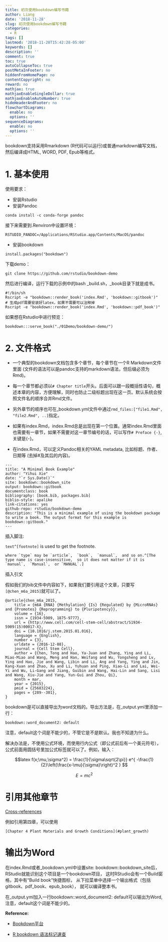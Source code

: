 ```yaml
---
title: 初次使用bookdown编写书籍
author: Liang
date: '2018-11-28'
slug: 初次使用bookdown编写书籍
categories:
  - R
tags: []
lastmod: '2018-11-28T15:42:28-05:00'
keywords: []
description: ''
comment: true
toc: true
autoCollapseToc: true
postMetaInFooter: no
hiddenFromHomePage: no
contentCopyright: no
reward: no
mathjax: true
mathjaxEnableSingleDollar: true
mathjaxEnableAutoNumber: true
hideHeaderAndFooter: no
flowchartDiagrams:
  enable: no
  options: ''
sequenceDiagrams:
  enable: no
  options: ''
---
```


bookdown支持采用Rmarkdown (R代码可以运行)或普通markdown编写文档，然后编译成HTML, WORD, PDF, Epub等格式。

# 1. 基本使用

使用要求：

  - 安装Rstudio
  - 安装Pandoc
  
  ```
  conda install -c conda-forge pandoc
  ```
  
  接下来需要到.Renviron中设置环境：
  ```
  RSTUDIO_PANDOC=/Applications/RStudio.app/Contents/MacOS/pandoc
  ```
  
  - 安装bookdown
  
  ```
  install.packages("bookdown")
  ```

下载demo：
```
git clone https://github.com/rstudio/bookdown-demo
```

然后进行编译，运行下载的示例中的bash _build.sh，_book目录下就是成书。

```
#!/bin/sh
Rscript -e "bookdown::render_book('index.Rmd', 'bookdown::gitbook')"
# 生成pdf需要安装好latex，如果不需要可以注释掉
Rscript -e "bookdown::render_book('index.Rmd', 'bookdown::pdf_book')"
```

如果想在Rstudio中进行预览：

```
bookdown:::serve_book("./01Demo/bookdown-demo/")
```

# 2. 文件格式

- 一个典型的bookdown文档包含多个章节，每个章节在一个R Markdown文件里面 (文件的语法可以是pandoc支持的markdown语法，但后缀必须为Rmd)。

- 每一个章节都必须以`# Chapter title`开头。后面可以跟一段概括性语句，概述本章的内容，方便理解，同时也防止二级标题出现在这一页。默认系统会按照文件名的顺序合并Rmd文件。

- 另外章节的顺序也可在_bookdown.yml文件中通过`rmd_files:["file1.Rmd", "file2.Rmd", ..]`指定。

- 如果有index.Rmd，index.Rmd总是出现在第一个位置。通常index.Rmd里面也需要有一章节，如果不需要对这一章节编号的话，可以写作`# Preface {-}`, 关键是{-}。

- 在index.Rmd，可以定义Pandoc相关的YAML metadata, 比如标题、作者、日期等 (去掉#及其后的内容)。


```
--- 
title: "A Minimal Book Example"
author: "Yihui Xie"
date: "`r Sys.Date()`"
site: bookdown::bookdown_site
output: bookdown::gitbook
documentclass: book
bibliography: [book.bib, packages.bib]
biblio-style: apalike
link-citations: yes
github-repo: rstudio/bookdown-demo
description: "This is a minimal example of using the bookdown package to write a book. The output format for this example is bookdown::gitbook."
---
```

插入脚注:

`text^[footnote]` is used to get the footnote.

```
where `type` may be `article`,  `book`,  `manual`,  and so on.^[The type name is case-insensitive,  so it does not matter if it is `manual`,  `Manual`,  or `MANUAL`.]
```

插入引文

假如我们的bib文件中内容如下，如果我们要引用这个文章，只要写 `[@chen_m6a_2015]`就可以了。

```
@article{chen_m6a_2015,
	title = {m6A {RNA} {Methylation} {Is} {Regulated} by {MicroRNAs} and {Promotes} {Reprogramming} to {Pluripotency}},
	volume = {16},
	issn = {1934-5909, 1875-9777},
	url = {http://www.cell.com/cell-stem-cell/abstract/S1934-5909(15)00017-X},
	doi = {10.1016/j.stem.2015.01.016},
	language = {English},
	number = {3},
	urldate = {2016-12-08},
	journal = {Cell Stem Cell},
	author = {Chen, Tong and Hao, Ya-Juan and Zhang, Ying and Li, Miao-Miao and Wang, Meng and Han, Weifang and Wu, Yongsheng and Lv, Ying and Hao, Jie and Wang, Libin and Li, Ang and Yang, Ying and Jin, Kang-Xuan and Zhao, Xu and Li, Yuhuan and Ping, Xiao-Li and Lai, Wei-Yi and Wu, Li-Gang and Jiang, Guibin and Wang, Hai-Lin and Sang, Lisi and Wang, Xiu-Jie and Yang, Yun-Gui and Zhou, Qi},
	month = mar,
	year = {2015},
	pmid = {25683224},
	pages = {289--301},
}
```

bookdown是可以直接导出为word文档的。导出方法是，在_output.yml里添加一行：

```
bookdown::word_document2: default 
```

注意，default这个词是不能少的，不管它是不是默认。我也不知道为什么。

解决办法是，不使用公式环境，而使用行内公式（即公式前后有一个美元符号），公式前面用圆括号里加公式标签就可以了。例如，输入：

$$latex
f(x;\mu,\sigma^2) = \frac{1}{\sigma\sqrt{2\pi}} e^{ -\frac{1}{2}\left(\frac{x-\mu}{\sigma}\right)^2 }
$$

$$
E = mc^2
$$
# 引用其他章节

[Cross-references](ttps://bookdown.org/yihui/bookdown/cross-references.html)

例如引用第四章，可以使用

```
[Chapter 4 Plant Materials and Growth Conditions](#plant_growth)
```

# 输出为Word

在index.Rmd或者_bookdown.yml中设置site: bookdown::bookdown_site后， RStudio就能识别这个项目是一个bookdown项目， 这时RStudio会有一个Build窗格，其中有“Build book”快捷图标， 从下拉菜单中选择一个输出格式（包括gitbook、pdf_book、epub_book）， 就可以编译整本书。

在_output.yml加入一行bookdown::word_document2: default可以输出为Word, 注意，default这个词是不能少的。

**Reference:**

- [Bookdown平台](http://blog.genesino.com/2016/11/bookdown-usage/#%E7%BC%96%E8%AF%91%E6%88%90%E4%B9%A6)


- [R bookdown 语法标记速查](http://www.pzhao.org/zh/post/bookdown-cheatsheet/)











